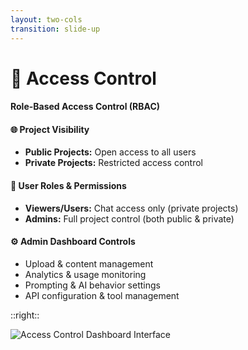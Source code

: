 ```yaml
---
layout: two-cols
transition: slide-up
---
```


<ThemeToggle />

# <span class="slide-title">🔐 Access Control</span>

<div class="pr-6">
  <h4 class="montserrat-paragraph text-base font-bold text-orange-700 dark:text-orange-200 mb-4">
    Role-Based Access Control (RBAC)
  </h4>
  
  <!-- Project Visibility -->
  <div class="mb-4">
    <h4 class="montserrat-paragraph text-sm font-semibold text-blue-700 dark:text-blue-200 mb-3 flex items-center gap-2">
      <span class="text-blue-500">🌐</span> Project Visibility
    </h4>
    <ul class="space-y-2 text-sm">
      <li class="flex items-center gap-2">
        <span class="w-1.5 h-1.5 bg-green-500 rounded-full"></span>
        <span class="montserrat-paragraph text-gray-700 dark:text-gray-300"><strong>Public Projects:</strong> Open access to all users</span>
      </li>
      <li class="flex items-center gap-2">
        <span class="w-1.5 h-1.5 bg-green-500 rounded-full"></span>
        <span class="montserrat-paragraph text-gray-700 dark:text-gray-300"><strong>Private Projects:</strong> Restricted access control</span>
      </li>
    </ul>
  </div>

  <!-- User Roles & Permissions -->
  <div class="mb-4">
    <h4 class="montserrat-paragraph text-sm font-semibold text-green-700 dark:text-green-200 mb-3 flex items-center gap-2">
      <span class="text-green-500">👥</span> User Roles & Permissions
    </h4>
    <ul class="space-y-2 text-sm">
      <li class="flex items-center gap-2">
        <span class="w-1.5 h-1.5 bg-blue-500 rounded-full"></span>
        <span class="montserrat-paragraph text-gray-700 dark:text-gray-300"><strong>Viewers/Users:</strong> Chat access only (private projects)</span>
      </li>
      <li class="flex items-center gap-2">
        <span class="w-1.5 h-1.5 bg-orange-500 rounded-full"></span>
        <span class="montserrat-paragraph text-gray-700 dark:text-gray-300"><strong>Admins:</strong> Full project control (both public & private)</span>
      </li>
    </ul>
  </div>

  <!-- Admin Controls -->
  <div class="mb-4">
    <h4 class="montserrat-paragraph text-sm font-semibold text-purple-700 dark:text-purple-200 mb-3 flex items-center gap-2">
      <span class="text-purple-500">⚙️</span> Admin Dashboard Controls
    </h4>
    <ul class="space-y-2 text-sm">
      <li class="flex items-center gap-2">
        <span class="w-1.5 h-1.5 bg-green-500 rounded-full"></span>
        <span class="montserrat-paragraph text-gray-700 dark:text-gray-300">Upload & content management</span>
      </li>
      <li class="flex items-center gap-2">
        <span class="w-1.5 h-1.5 bg-green-500 rounded-full"></span>
        <span class="montserrat-paragraph text-gray-700 dark:text-gray-300">Analytics & usage monitoring</span>
      </li>
      <li class="flex items-center gap-2">
        <span class="w-1.5 h-1.5 bg-green-500 rounded-full"></span>
        <span class="montserrat-paragraph text-gray-700 dark:text-gray-300">Prompting & AI behavior settings</span>
      </li>
      <li class="flex items-center gap-2">
        <span class="w-1.5 h-1.5 bg-green-500 rounded-full"></span>
        <span class="montserrat-paragraph text-gray-700 dark:text-gray-300">API configuration & tool management</span>
      </li>
    </ul>
  </div>
</div>

::right::

<!-- Screenshot -->
<div class="pl-6 pr-6 h-full flex items-center justify-center">
  <div class="p-4">
    <img src="/images/access_control.png" alt="Access Control Dashboard Interface" class="w-full max-w-xs rounded-lg shadow-lg" />
  </div>
</div>

<!--
Access control slide:
- RBAC with project visibility controls (public/private)
- User roles from viewers to super admins
- Admin dashboard controls for all platform features
Using banner_step_003.png as the screenshot (moved from analytics)
--> 
